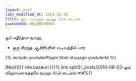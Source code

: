 ```yaml
---
layout: post
last_modified_at: 2021-03-30
title: ஓம் டாராணாய நமஹ ௧௦௮ டைம்ஸ்
youtubeId: 8EqB8kdBh64
---
```

 
 
 ஓம் சுதீர்தயா நமஹ  
 
 -  ஒரு சிறந்த ஆசிரியரின் வடிவத்தில் யார் 
 
  
 
  
 
 
 
 
 
 


{% include youtubePlayer.html id=page.youtubeId %}
 
[Next]({{ site.baseurl }}{% link  split2/_posts/2016-08-03-ஓம் விஹாயசாகத்தயே நமஹ ௧௦௮ டைம்ஸ்.md%})
 
